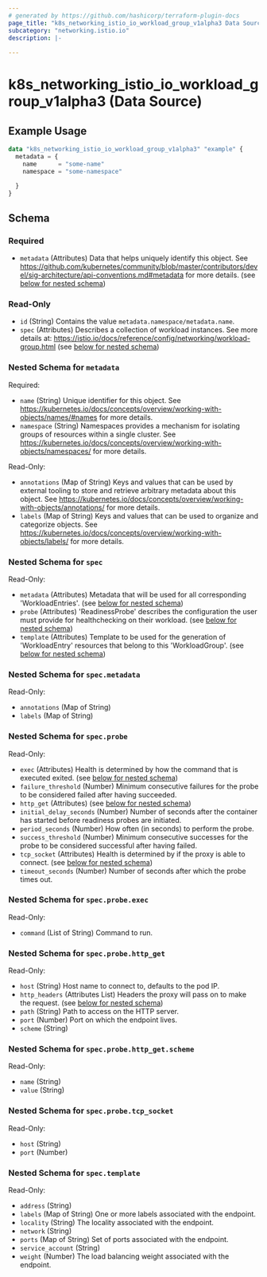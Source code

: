 ```yaml
---
# generated by https://github.com/hashicorp/terraform-plugin-docs
page_title: "k8s_networking_istio_io_workload_group_v1alpha3 Data Source - terraform-provider-k8s"
subcategory: "networking.istio.io"
description: |-
  
---
```


# k8s_networking_istio_io_workload_group_v1alpha3 (Data Source)



## Example Usage

```terraform
data "k8s_networking_istio_io_workload_group_v1alpha3" "example" {
  metadata = {
    name      = "some-name"
    namespace = "some-namespace"

  }
}
```

<!-- schema generated by tfplugindocs -->
## Schema

### Required

- `metadata` (Attributes) Data that helps uniquely identify this object. See https://github.com/kubernetes/community/blob/master/contributors/devel/sig-architecture/api-conventions.md#metadata for more details. (see [below for nested schema](#nestedatt--metadata))

### Read-Only

- `id` (String) Contains the value `metadata.namespace/metadata.name`.
- `spec` (Attributes) Describes a collection of workload instances. See more details at: https://istio.io/docs/reference/config/networking/workload-group.html (see [below for nested schema](#nestedatt--spec))

<a id="nestedatt--metadata"></a>
### Nested Schema for `metadata`

Required:

- `name` (String) Unique identifier for this object. See https://kubernetes.io/docs/concepts/overview/working-with-objects/names/#names for more details.
- `namespace` (String) Namespaces provides a mechanism for isolating groups of resources within a single cluster. See https://kubernetes.io/docs/concepts/overview/working-with-objects/namespaces/ for more details.

Read-Only:

- `annotations` (Map of String) Keys and values that can be used by external tooling to store and retrieve arbitrary metadata about this object. See https://kubernetes.io/docs/concepts/overview/working-with-objects/annotations/ for more details.
- `labels` (Map of String) Keys and values that can be used to organize and categorize objects. See https://kubernetes.io/docs/concepts/overview/working-with-objects/labels/ for more details.


<a id="nestedatt--spec"></a>
### Nested Schema for `spec`

Read-Only:

- `metadata` (Attributes) Metadata that will be used for all corresponding 'WorkloadEntries'. (see [below for nested schema](#nestedatt--spec--metadata))
- `probe` (Attributes) 'ReadinessProbe' describes the configuration the user must provide for healthchecking on their workload. (see [below for nested schema](#nestedatt--spec--probe))
- `template` (Attributes) Template to be used for the generation of 'WorkloadEntry' resources that belong to this 'WorkloadGroup'. (see [below for nested schema](#nestedatt--spec--template))

<a id="nestedatt--spec--metadata"></a>
### Nested Schema for `spec.metadata`

Read-Only:

- `annotations` (Map of String)
- `labels` (Map of String)


<a id="nestedatt--spec--probe"></a>
### Nested Schema for `spec.probe`

Read-Only:

- `exec` (Attributes) Health is determined by how the command that is executed exited. (see [below for nested schema](#nestedatt--spec--probe--exec))
- `failure_threshold` (Number) Minimum consecutive failures for the probe to be considered failed after having succeeded.
- `http_get` (Attributes) (see [below for nested schema](#nestedatt--spec--probe--http_get))
- `initial_delay_seconds` (Number) Number of seconds after the container has started before readiness probes are initiated.
- `period_seconds` (Number) How often (in seconds) to perform the probe.
- `success_threshold` (Number) Minimum consecutive successes for the probe to be considered successful after having failed.
- `tcp_socket` (Attributes) Health is determined by if the proxy is able to connect. (see [below for nested schema](#nestedatt--spec--probe--tcp_socket))
- `timeout_seconds` (Number) Number of seconds after which the probe times out.

<a id="nestedatt--spec--probe--exec"></a>
### Nested Schema for `spec.probe.exec`

Read-Only:

- `command` (List of String) Command to run.


<a id="nestedatt--spec--probe--http_get"></a>
### Nested Schema for `spec.probe.http_get`

Read-Only:

- `host` (String) Host name to connect to, defaults to the pod IP.
- `http_headers` (Attributes List) Headers the proxy will pass on to make the request. (see [below for nested schema](#nestedatt--spec--probe--http_get--http_headers))
- `path` (String) Path to access on the HTTP server.
- `port` (Number) Port on which the endpoint lives.
- `scheme` (String)

<a id="nestedatt--spec--probe--http_get--http_headers"></a>
### Nested Schema for `spec.probe.http_get.scheme`

Read-Only:

- `name` (String)
- `value` (String)



<a id="nestedatt--spec--probe--tcp_socket"></a>
### Nested Schema for `spec.probe.tcp_socket`

Read-Only:

- `host` (String)
- `port` (Number)



<a id="nestedatt--spec--template"></a>
### Nested Schema for `spec.template`

Read-Only:

- `address` (String)
- `labels` (Map of String) One or more labels associated with the endpoint.
- `locality` (String) The locality associated with the endpoint.
- `network` (String)
- `ports` (Map of String) Set of ports associated with the endpoint.
- `service_account` (String)
- `weight` (Number) The load balancing weight associated with the endpoint.
